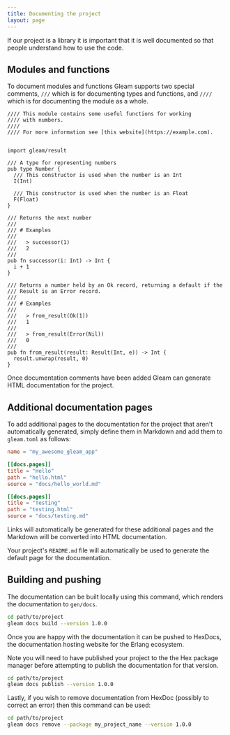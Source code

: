 ```yaml
---
title: Documenting the project
layout: page
---
```


If our project is a library it is important that it is well documented so that
people understand how to use the code.

## Modules and functions

To document modules and functions Gleam supports two special comments, `///`
which is for documenting types and functions, and `////` which is for
documenting the module as a whole.

```gleam
//// This module contains some useful functions for working
//// with numbers.
////
//// For more information see [this website](https://example.com).


import gleam/result

/// A type for representing numbers
pub type Number {
  /// This constructor is used when the number is an Int
  I(Int)

  /// This constructor is used when the number is an Float
  F(Float)
}

/// Returns the next number
///
/// # Examples
///
///   > successor(1)
///   2
///
pub fn successor(i: Int) -> Int {
  i + 1
}

/// Returns a number held by an Ok record, returning a default if the
/// Result is an Error record.
///
/// # Examples
///
///   > from_result(Ok(1))
///   1
///
///   > from_result(Error(Nil))
///   0
///
pub fn from_result(result: Result(Int, e)) -> Int {
  result.unwrap(result, 0)
}
```

Once documentation comments have been added Gleam can generate HTML
documentation for the project.

## Additional documentation pages

To add additional pages to the documentation for the project that aren't
automatically generated, simply define them in Markdown and add them to
`gleam.toml` as follows:

```toml
name = "my_awesome_gleam_app"

[[docs.pages]]
title = "Hello"
path = "hello.html"
source = "docs/hello_world.md"

[[docs.pages]]
title = "Testing"
path = "testing.html"
source = "docs/testing.md"
```

Links will automatically be generated for these additional pages and the
Markdown will be converted into HTML documentation.

Your project's `README.md` file will automatically be used to generate the
default page for the documentation.

## Building and pushing

The documentation can be built locally using this command, which renders the
documentation to `gen/docs`.

```sh
cd path/to/project
gleam docs build --version 1.0.0
```

Once you are happy with the documentation it can be pushed to HexDocs, the
documentation hosting website for the Erlang ecosystem.

Note you will need to have published your project to the the Hex package
manager before attempting to publish the documentation for that version.

```sh
cd path/to/project
gleam docs publish --version 1.0.0
```

Lastly, if you wish to remove documentation from HexDoc (possibly to correct
an error) then this command can be used:

```sh
cd path/to/project
gleam docs remove --package my_project_name --version 1.0.0
```
